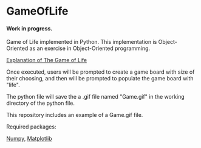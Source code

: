# GameOfLife
#### Work in progress.
Game of Life implemented in Python.
This implementation is Object-Oriented as an exercise in 
Object-Oriented programming.

[Explanation of The Game of Life](http://pi.math.cornell.edu/~lipa/mec/lesson6.html)


Once executed, users will be prompted to create a game board with 
size of their choosing, and then will be prompted to populate
the game board with "life".


The python file will save the a .gif file named "Game.gif"
in the working directory of the python file.


This repository includes an example of a Game.gif file.


Required packages:

[Numpy](https://numpy.org/install/), [Matplotlib](https://matplotlib.org/stable/users/installing/index.html)